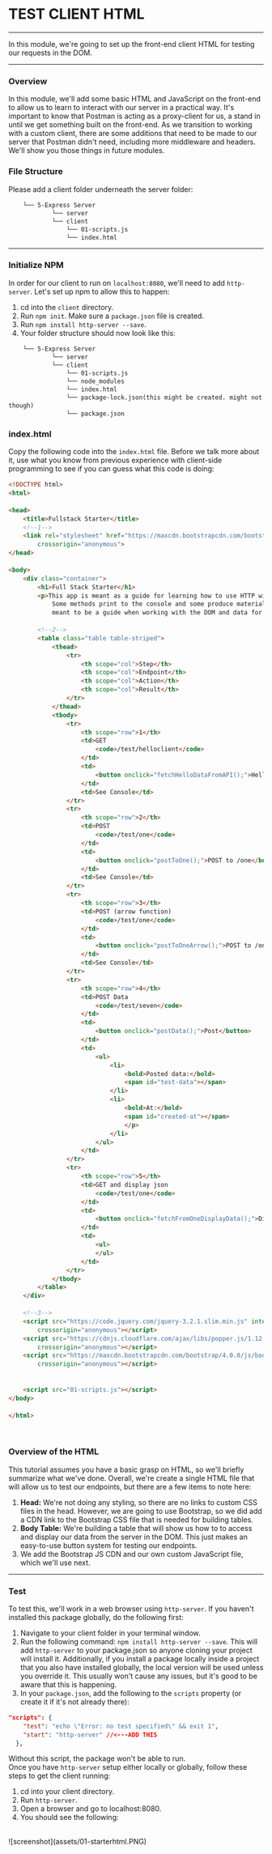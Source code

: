 # TEST CLIENT HTML
---
In this module, we're going to set up the front-end client HTML for testing our requests in the DOM. 

<hr />

### Overview
In this module, we'll add some basic HTML and JavaScript on the front-end to allow us to learn to interact with our server in a practical way. It's important to know that Postman is acting as a proxy-client for us, a stand in until we get something built on the front-end. As we transition to working with a custom client, there are some additions that need to be made to our server that Postman didn't need, including more middleware and headers. We'll show you those things in future modules.

### File Structure
Please add a client folder underneath the server folder:

```
    └── 5-Express Server
            └── server
            └── client
                └── 01-scripts.js
                └── index.html
```
<hr>

### Initialize NPM
In order for our client to run on `localhost:8080`, we'll need to add `http-server`. Let's set up npm to allow this to happen:

1. cd into the `client` directory.
2. Run `npm init`. Make sure a `package.json` file is created. 
3. Run `npm install http-server --save`.
4. Your folder structure should now look like this: 

```
    └── 5-Express Server
            └── server
            └── client
                └── 01-scripts.js
                └── node_modules
                └── index.html
                └── package-lock.json(this might be created. might not though)
                └── package.json
```

### index.html
Copy the following code into the `index.html` file. Before we talk more about it, use what you know from previous experience with client-side programming to see if you can guess what this code is doing:

```html
<!DOCTYPE html>
<html>

<head>
    <title>Fullstack Starter</title>
	<!--1-->
	<link rel="stylesheet" href="https://maxcdn.bootstrapcdn.com/bootstrap/4.0.0/css/bootstrap.min.css" integrity="sha384-Gn5384xqQ1aoWXA+058RXPxPg6fy4IWvTNh0E263XmFcJlSAwiGgFAW/dAiS6JXm"
        crossorigin="anonymous">
</head>

<body>
    <div class="container">
        <h1>Full Stack Starter</h1>
        <p>This app is meant as a guide for learning how to use HTTP with Fetch calls to an Express API using Sequelize and Postgres.
            Some methods print to the console and some produce material in the DOM. Either way, these chunks of code are
            meant to be a guide when working with the DOM and data for a homespun Express server.</p>
		
		<!--2-->
		<table class="table table-striped">
            <thead>
                <tr>
                    <th scope="col">Step</th>
                    <th scope="col">Endpoint</th>
                    <th scope="col">Action</th>
                    <th scope="col">Result</th>
                </tr>
            </thead>
            <tbody>
                <tr>
                    <th scope="row">1</th>
                    <td>GET
                        <code>/test/helloclient</code>
                    </td>
                    <td>
                        <button onclick="fetchHelloDataFromAPI();">Hello Client</button>
                    </td>
                    <td>See Console</td>
                </tr>
                <tr>
                    <th scope="row">2</th>
                    <td>POST 
                        <code>/test/one</code>
                    </td>
                    <td>
                        <button onclick="postToOne();">POST to /one</button>
                    </td>
                    <td>See Console</td>
                </tr>
                <tr>
                    <th scope="row">3</th>
                    <td>POST (arrow function)
                        <code>/test/one</code>
                    </td>
                    <td>
                        <button onclick="postToOneArrow();">POST to /one</button>
                    </td>
                    <td>See Console</td>
                </tr>
                <tr>
                    <th scope="row">4</th>
                    <td>POST Data
                        <code>/test/seven</code>
                    </td>
                    <td>
                        <button onclick="postData();">Post</button>
                    </td>
                    <td>
                        <ul>
                            <li>
                                <bold>Posted data:</bold>
                                <span id="test-data"></span>
                            </li>
                            <li>
                                <bold>At:</bold>
                                <span id="created-at"></span>
                                </p>
                            </li>
                        </ul>
                    </td>
				</tr>            
                <tr>
                    <th scope="row">5</th>
                    <td>GET and display json
                        <code>/test/one</code>
                    </td>
                    <td>
                        <button onclick="fetchFromOneDisplayData();">Display data</button>
                    </td>
                    <td>
                        <ul>
                        </ul>
                    </td>
                </tr>
			</tbody>
        </table>
    </div>

	<!--3-->
    <script src="https://code.jquery.com/jquery-3.2.1.slim.min.js" integrity="sha384-KJ3o2DKtIkvYIK3UENzmM7KCkRr/rE9/Qpg6aAZGJwFDMVNA/GpGFF93hXpG5KkN"
        crossorigin="anonymous"></script>
    <script src="https://cdnjs.cloudflare.com/ajax/libs/popper.js/1.12.9/umd/popper.min.js" integrity="sha384-ApNbgh9B+Y1QKtv3Rn7W3mgPxhU9K/ScQsAP7hUibX39j7fakFPskvXusvfa0b4Q"
        crossorigin="anonymous"></script>
    <script src="https://maxcdn.bootstrapcdn.com/bootstrap/4.0.0/js/bootstrap.min.js" integrity="sha384-JZR6Spejh4U02d8jOt6vLEHfe/JQGiRRSQQxSfFWpi1MquVdAyjUar5+76PVCmYl"
        crossorigin="anonymous"></script>


    <script src="01-scripts.js"></script>
</body>

</html>

```

<br>

### Overview of the HTML
This tutorial assumes you have a basic grasp on HTML, so we'll briefly summarize what we've done. Overall, we're create a single HTML file that will allow us to test our endpoints, but there are a few items to note here:
1. <b>Head:</b> We're not doing any styling, so there are no links to custom CSS files in the head. However, we are going to use Bootstrap, so we did add a CDN link to the Bootstrap CSS file that is needed for building tables.
2. <b>Body Table:</b> We're building a table that will show us how to to access and display our data from the server in the DOM. This just makes an easy-to-use button system for testing our endpoints.
3. We add the Bootstrap JS CDN and our own custom JavaScript file, which we'll use next.

<hr />

### Test
To test this, we'll work in a web browser using `http-server`. If you haven't installed this package globally, do the following first:
1. Navigate to your client folder in your terminal window.
2. Run the following command: `npm install http-server --save`. This will add `http-server` to your package.json so anyone cloning your project will install it. Additionally, if you install a package locally inside a project that you also have installed globally, the local version will be used unless you override it. This usually won't cause any issues, but it's good to be aware that this is happening.
3. In your `package.json`, add the following to the `scripts` property (or create it if it's not already there):
```json
"scripts": {
    "test": "echo \"Error: no test specified\" && exit 1",
    "start": "http-server" //<---ADD THIS
  },
```
Without this script, the package won't be able to run.
<br>
Once you have `http-server` setup either locally or globally, follow these steps to get the client running:
1. cd into your client directory.
2. Run `http-server`.
3. Open a browser and go to localhost:8080.
4. You should see the following:
<br />
![screenshot](assets/01-starterhtml.PNG)
